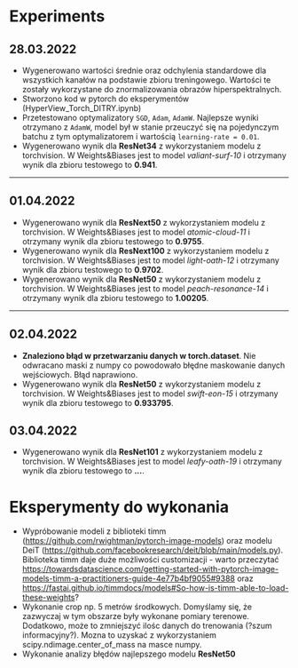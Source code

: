 # Experiments

## 28.03.2022

 * Wygenerowano wartości średnie oraz odchylenia standardowe dla wszystkich kanałów na podstawie zbioru treningowego. Wartości te zostały wykorzystane do znormalizowania obrazów hiperspektralnych.
 * Stworzono kod w pytorch do eksperymentów (HyperView_Torch_DITRY.ipynb) 
 * Przetestowano optymalizatory `SGD`, `Adam`, `AdamW`. Najlepsze wyniki otrzymano z `AdamW`, model był w stanie przeuczyć się na pojedynczym batchu z tym optymalizatorem i wartością `learning-rate = 0.01`.
 * Wygenerowano wynik dla **ResNet34** z wykorzystaniem modelu z torchvision. W Weights&Biases jest to model *valiant-surf-10* i otrzymany wynik dla zbioru testowego to **0.941**.

***
## 01.04.2022

 * Wygenerowano wynik dla **ResNext50** z wykorzystaniem modelu z torchvision. W Weights&Biases jest to model *atomic-cloud-11* i otrzymany wynik dla zbioru testowego to **0.9755**.
 * Wygenerowano wynik dla **ResNext100** z wykorzystaniem modelu z torchvision. W Weights&Biases jest to model *light-oath-12* i otrzymany wynik dla zbioru testowego to **0.9702**.
 * Wygenerowano wynik dla **ResNet50** z wykorzystaniem modelu z torchvision. W Weights&Biases jest to model *peach-resonance-14* i otrzymany wynik dla zbioru testowego to **1.00205**.
 
***
## 02.04.2022

 * **Znaleziono błąd w przetwarzaniu danych w torch.dataset**. Nie odwracano maski z numpy co powodowało błędne maskowanie danych wejściowych. Błąd naprawiono.
 * Wygenerowano wynik dla **ResNet50** z wykorzystaniem modelu z torchvision. W Weights&Biases jest to model *swift-eon-15* i otrzymany wynik dla zbioru testowego to **0.933795**.
 
## 03.04.2022

 * Wygenerowano wynik dla **ResNet101** z wykorzystaniem modelu z torchvision. W Weights&Biases jest to model *leafy-oath-19* i otrzymany wynik dla zbioru testowego to **...**.
 
# Eksperymenty do wykonania

 * Wypróbowanie modeli z biblioteki timm (https://github.com/rwightman/pytorch-image-models) oraz modelu DeiT (https://github.com/facebookresearch/deit/blob/main/models.py). Biblioteka timm daje duże możliwości customizacji - warto przeczytać https://towardsdatascience.com/getting-started-with-pytorch-image-models-timm-a-practitioners-guide-4e77b4bf9055#9388 oraz  https://fastai.github.io/timmdocs/models#So-how-is-timm-able-to-load-these-weights? 
 * Wykonanie crop np. 5 metrów środkowych. Domyślamy się, że zazwyczaj w tym obszarze były wykonane pomiary terenowe. Dodatkowo, może to zmniejszyć ilośc danych do trenowania (?szum informacyjny?). Mozna to uzyskać z wykorzystaniem scipy.ndimage.center_of_mass na masce numpy.
 * Wykonanie analizy błędów najlepszego modelu **ResNet50**
 
 
 